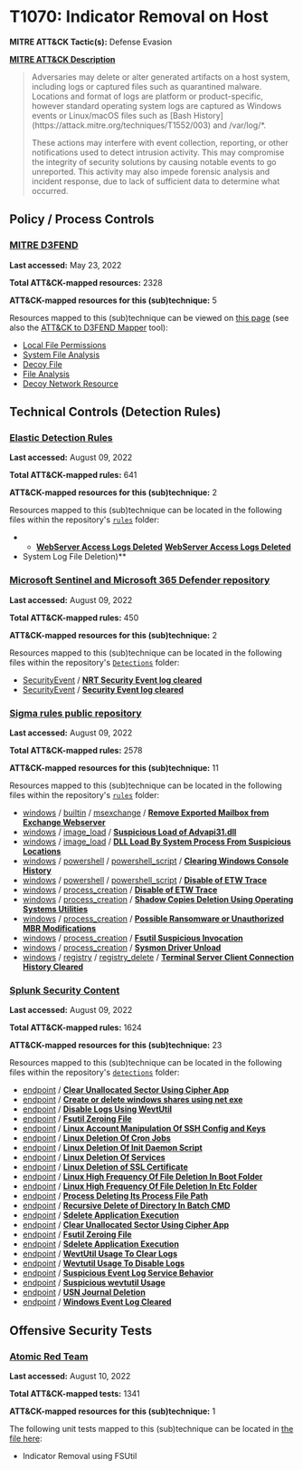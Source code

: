 # T1070: Indicator Removal on Host
**MITRE ATT&CK Tactic(s):** Defense Evasion

**[MITRE ATT&CK Description](https://attack.mitre.org/techniques/T1070)**
<blockquote>Adversaries may delete or alter generated artifacts on a host system, including logs or captured files such as quarantined malware. Locations and format of logs are platform or product-specific, however standard operating system logs are captured as Windows events or Linux/macOS files such as [Bash History](https://attack.mitre.org/techniques/T1552/003) and /var/log/*.

These actions may interfere with event collection, reporting, or other notifications used to detect intrusion activity. This may compromise the integrity of security solutions by causing notable events to go unreported. This activity may also impede forensic analysis and incident response, due to lack of sufficient data to determine what occurred.</blockquote>

## Policy / Process Controls
### [MITRE D3FEND](https://d3fend.mitre.org/)
**Last accessed:** May 23, 2022

**Total ATT&CK-mapped resources:** 2328

**ATT&CK-mapped resources for this (sub)technique:** 5

Resources mapped to this (sub)technique can be viewed on [this page](https://d3fend.mitre.org/) (see also the [ATT&CK to D3FEND Mapper](https://d3fend.mitre.org/tools/attack-mapper) tool):

* [Local File Permissions](https://d3fend.mitre.org/technique/d3f:LocalFilePermissions)
* [System File Analysis](https://d3fend.mitre.org/technique/d3f:SystemFileAnalysis)
* [Decoy File](https://d3fend.mitre.org/technique/d3f:DecoyFile)
* [File Analysis](https://d3fend.mitre.org/technique/d3f:FileAnalysis)
* [Decoy Network Resource](https://d3fend.mitre.org/technique/d3f:DecoyNetworkResource)

## Technical Controls (Detection Rules)
### [Elastic Detection Rules](https://github.com/elastic/detection-rules)
**Last accessed:** August 09, 2022

**Total ATT&CK-mapped rules:** 641

**ATT&CK-mapped resources for this (sub)technique:** 2

Resources mapped to this (sub)technique can be located in the following files within the repository's <code>[rules](https://github.com/elastic/detection-rules/tree/main/rules)</code> folder:

* * **[WebServer Access Logs Deleted](https://github.com/elastic/detection-rules/blob/main/rules/cross-platform/defense_evasion_deleting_websvr_access_logs.toml)**
**[WebServer Access Logs Deleted](https://github.com/elastic/detection-rules/blob/main/rules/cross-platform/defense_evasion_deleting_websvr_access_logs.toml)**
* System Log File Deletion)**

### [Microsoft Sentinel and Microsoft 365 Defender repository](https://github.com/Azure/Azure-Sentinel)
**Last accessed:** August 09, 2022

**Total ATT&CK-mapped rules:** 450

**ATT&CK-mapped resources for this (sub)technique:** 2

Resources mapped to this (sub)technique can be located in the following files within the repository's <code>[Detections](https://github.com/Azure/Azure-Sentinel/tree/master/Detections)</code> folder:

* [SecurityEvent](https://github.com/Azure/Azure-Sentinel/tree/master/Detections/SecurityEvent/) / **[NRT Security Event log cleared](https://github.com/Azure/Azure-Sentinel/blob/master/Detections/SecurityEvent/NRT_SecurityEventLogCleared.yaml)**
* [SecurityEvent](https://github.com/Azure/Azure-Sentinel/tree/master/Detections/SecurityEvent/) / **[Security Event log cleared](https://github.com/Azure/Azure-Sentinel/blob/master/Detections/SecurityEvent/SecurityEventLogCleared.yaml)**

### [Sigma rules public repository](https://github.com/SigmaHQ/sigma)
**Last accessed:** August 09, 2022

**Total ATT&CK-mapped rules:** 2578

**ATT&CK-mapped resources for this (sub)technique:** 11

Resources mapped to this (sub)technique can be located in the following files within the repository's <code>[rules](https://github.com/SigmaHQ/sigma/tree/master/rules)</code> folder:

* [windows](https://github.com/SigmaHQ/sigma/tree/master/rules/windows/) / [builtin](https://github.com/SigmaHQ/sigma/tree/master/rules/windows/builtin/) / [msexchange](https://github.com/SigmaHQ/sigma/tree/master/rules/windows/builtin/msexchange/) / **[Remove Exported Mailbox from Exchange Webserver](https://github.com/SigmaHQ/sigma/blob/master/rules/windows/builtin/msexchange/win_exchange_proxyshell_remove_mailbox_export.yml)**
* [windows](https://github.com/SigmaHQ/sigma/tree/master/rules/windows/) / [image_load](https://github.com/SigmaHQ/sigma/tree/master/rules/windows/image_load/) / **[Suspicious Load of Advapi31.dll](https://github.com/SigmaHQ/sigma/blob/master/rules/windows/image_load/image_load_susp_advapi32_dll.yml)**
* [windows](https://github.com/SigmaHQ/sigma/tree/master/rules/windows/) / [image_load](https://github.com/SigmaHQ/sigma/tree/master/rules/windows/image_load/) / **[DLL Load By System Process From Suspicious Locations](https://github.com/SigmaHQ/sigma/blob/master/rules/windows/image_load/image_load_susp_dll_load_system_process.yml)**
* [windows](https://github.com/SigmaHQ/sigma/tree/master/rules/windows/) / [powershell](https://github.com/SigmaHQ/sigma/tree/master/rules/windows/powershell/) / [powershell_script](https://github.com/SigmaHQ/sigma/tree/master/rules/windows/powershell/powershell_script/) / **[Clearing Windows Console History](https://github.com/SigmaHQ/sigma/blob/master/rules/windows/powershell/powershell_script/posh_ps_clearing_windows_console_history.yml)**
* [windows](https://github.com/SigmaHQ/sigma/tree/master/rules/windows/) / [powershell](https://github.com/SigmaHQ/sigma/tree/master/rules/windows/powershell/) / [powershell_script](https://github.com/SigmaHQ/sigma/tree/master/rules/windows/powershell/powershell_script/) / **[Disable of ETW Trace](https://github.com/SigmaHQ/sigma/blob/master/rules/windows/powershell/powershell_script/posh_ps_etw_trace_evasion.yml)**
* [windows](https://github.com/SigmaHQ/sigma/tree/master/rules/windows/) / [process_creation](https://github.com/SigmaHQ/sigma/tree/master/rules/windows/process_creation/) / **[Disable of ETW Trace](https://github.com/SigmaHQ/sigma/blob/master/rules/windows/process_creation/proc_creation_win_etw_trace_evasion.yml)**
* [windows](https://github.com/SigmaHQ/sigma/tree/master/rules/windows/) / [process_creation](https://github.com/SigmaHQ/sigma/tree/master/rules/windows/process_creation/) / **[Shadow Copies Deletion Using Operating Systems Utilities](https://github.com/SigmaHQ/sigma/blob/master/rules/windows/process_creation/proc_creation_win_shadow_copies_deletion.yml)**
* [windows](https://github.com/SigmaHQ/sigma/tree/master/rules/windows/) / [process_creation](https://github.com/SigmaHQ/sigma/tree/master/rules/windows/process_creation/) / **[Possible Ransomware or Unauthorized MBR Modifications](https://github.com/SigmaHQ/sigma/blob/master/rules/windows/process_creation/proc_creation_win_susp_bcdedit.yml)**
* [windows](https://github.com/SigmaHQ/sigma/tree/master/rules/windows/) / [process_creation](https://github.com/SigmaHQ/sigma/tree/master/rules/windows/process_creation/) / **[Fsutil Suspicious Invocation](https://github.com/SigmaHQ/sigma/blob/master/rules/windows/process_creation/proc_creation_win_susp_fsutil_usage.yml)**
* [windows](https://github.com/SigmaHQ/sigma/tree/master/rules/windows/) / [process_creation](https://github.com/SigmaHQ/sigma/tree/master/rules/windows/process_creation/) / **[Sysmon Driver Unload](https://github.com/SigmaHQ/sigma/blob/master/rules/windows/process_creation/proc_creation_win_sysmon_driver_unload.yml)**
* [windows](https://github.com/SigmaHQ/sigma/tree/master/rules/windows/) / [registry](https://github.com/SigmaHQ/sigma/tree/master/rules/windows/registry/) / [registry_delete](https://github.com/SigmaHQ/sigma/tree/master/rules/windows/registry/registry_delete/) / **[Terminal Server Client Connection History Cleared](https://github.com/SigmaHQ/sigma/blob/master/rules/windows/registry/registry_delete/registry_delete_mstsc_history_cleared.yml)**

### [Splunk Security Content](https://github.com/splunk/security_content)
**Last accessed:** August 09, 2022

**Total ATT&CK-mapped rules:** 1624

**ATT&CK-mapped resources for this (sub)technique:** 23

Resources mapped to this (sub)technique can be located in the following files within the repository's <code>[detections](https://github.com/splunk/security_content/tree/develop/detections)</code> folder:

* [endpoint](https://github.com/splunk/security_content/tree/develop/detections/endpoint/) / **[Clear Unallocated Sector Using Cipher App](https://github.com/splunk/security_content/blob/develop/detections/endpoint/clear_unallocated_sector_using_cipher_app.yml)**
* [endpoint](https://github.com/splunk/security_content/tree/develop/detections/endpoint/) / **[Create or delete windows shares using net exe](https://github.com/splunk/security_content/blob/develop/detections/endpoint/create_or_delete_windows_shares_using_net_exe.yml)**
* [endpoint](https://github.com/splunk/security_content/tree/develop/detections/endpoint/) / **[Disable Logs Using WevtUtil](https://github.com/splunk/security_content/blob/develop/detections/endpoint/disable_logs_using_wevtutil.yml)**
* [endpoint](https://github.com/splunk/security_content/tree/develop/detections/endpoint/) / **[Fsutil Zeroing File](https://github.com/splunk/security_content/blob/develop/detections/endpoint/fsutil_zeroing_file.yml)**
* [endpoint](https://github.com/splunk/security_content/tree/develop/detections/endpoint/) / **[Linux Account Manipulation Of SSH Config and Keys](https://github.com/splunk/security_content/blob/develop/detections/endpoint/linux_account_manipulation_of_ssh_config_and_keys.yml)**
* [endpoint](https://github.com/splunk/security_content/tree/develop/detections/endpoint/) / **[Linux Deletion Of Cron Jobs](https://github.com/splunk/security_content/blob/develop/detections/endpoint/linux_deletion_of_cron_jobs.yml)**
* [endpoint](https://github.com/splunk/security_content/tree/develop/detections/endpoint/) / **[Linux Deletion Of Init Daemon Script](https://github.com/splunk/security_content/blob/develop/detections/endpoint/linux_deletion_of_init_daemon_script.yml)**
* [endpoint](https://github.com/splunk/security_content/tree/develop/detections/endpoint/) / **[Linux Deletion Of Services](https://github.com/splunk/security_content/blob/develop/detections/endpoint/linux_deletion_of_services.yml)**
* [endpoint](https://github.com/splunk/security_content/tree/develop/detections/endpoint/) / **[Linux Deletion of SSL Certificate](https://github.com/splunk/security_content/blob/develop/detections/endpoint/linux_deletion_of_ssl_certificate.yml)**
* [endpoint](https://github.com/splunk/security_content/tree/develop/detections/endpoint/) / **[Linux High Frequency Of File Deletion In Boot Folder](https://github.com/splunk/security_content/blob/develop/detections/endpoint/linux_high_frequency_of_file_deletion_in_boot_folder.yml)**
* [endpoint](https://github.com/splunk/security_content/tree/develop/detections/endpoint/) / **[Linux High Frequency Of File Deletion In Etc Folder](https://github.com/splunk/security_content/blob/develop/detections/endpoint/linux_high_frequency_of_file_deletion_in_etc_folder.yml)**
* [endpoint](https://github.com/splunk/security_content/tree/develop/detections/endpoint/) / **[Process Deleting Its Process File Path](https://github.com/splunk/security_content/blob/develop/detections/endpoint/process_deleting_its_process_file_path.yml)**
* [endpoint](https://github.com/splunk/security_content/tree/develop/detections/endpoint/) / **[Recursive Delete of Directory In Batch CMD](https://github.com/splunk/security_content/blob/develop/detections/endpoint/recursive_delete_of_directory_in_batch_cmd.yml)**
* [endpoint](https://github.com/splunk/security_content/tree/develop/detections/endpoint/) / **[Sdelete Application Execution](https://github.com/splunk/security_content/blob/develop/detections/endpoint/sdelete_application_execution.yml)**
* [endpoint](https://github.com/splunk/security_content/tree/develop/detections/endpoint/) / **[Clear Unallocated Sector Using Cipher App](https://github.com/splunk/security_content/blob/develop/detections/endpoint/ssa___clear_unallocated_sector_using_cipher_app.yml)**
* [endpoint](https://github.com/splunk/security_content/tree/develop/detections/endpoint/) / **[Fsutil Zeroing File](https://github.com/splunk/security_content/blob/develop/detections/endpoint/ssa___fsutil_zeroing_file.yml)**
* [endpoint](https://github.com/splunk/security_content/tree/develop/detections/endpoint/) / **[Sdelete Application Execution](https://github.com/splunk/security_content/blob/develop/detections/endpoint/ssa___sdelete_application_execution.yml)**
* [endpoint](https://github.com/splunk/security_content/tree/develop/detections/endpoint/) / **[WevtUtil Usage To Clear Logs](https://github.com/splunk/security_content/blob/develop/detections/endpoint/ssa___wevtutil_usage_to_clear_logs.yml)**
* [endpoint](https://github.com/splunk/security_content/tree/develop/detections/endpoint/) / **[Wevtutil Usage To Disable Logs](https://github.com/splunk/security_content/blob/develop/detections/endpoint/ssa___wevtutil_usage_to_disable_logs.yml)**
* [endpoint](https://github.com/splunk/security_content/tree/develop/detections/endpoint/) / **[Suspicious Event Log Service Behavior](https://github.com/splunk/security_content/blob/develop/detections/endpoint/suspicious_event_log_service_behavior.yml)**
* [endpoint](https://github.com/splunk/security_content/tree/develop/detections/endpoint/) / **[Suspicious wevtutil Usage](https://github.com/splunk/security_content/blob/develop/detections/endpoint/suspicious_wevtutil_usage.yml)**
* [endpoint](https://github.com/splunk/security_content/tree/develop/detections/endpoint/) / **[USN Journal Deletion](https://github.com/splunk/security_content/blob/develop/detections/endpoint/usn_journal_deletion.yml)**
* [endpoint](https://github.com/splunk/security_content/tree/develop/detections/endpoint/) / **[Windows Event Log Cleared](https://github.com/splunk/security_content/blob/develop/detections/endpoint/windows_event_log_cleared.yml)**


## Offensive Security Tests
### [Atomic Red Team](https://github.com/redcanaryco/atomic-red-team)
**Last accessed:** August 10, 2022

**Total ATT&CK-mapped tests:** 1341

**ATT&CK-mapped resources for this (sub)technique:** 1

The following unit tests mapped to this (sub)technique can be located in [the file here](https://github.com/redcanaryco/atomic-red-team/tree/master/atomics/T1070/T1070.yaml):

* Indicator Removal using FSUtil

